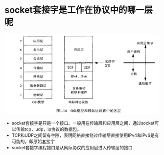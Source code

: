 # socket套接字是工作在协议中的哪一层呢
![](https://github.com/lyyh/FELearningNotes/blob/master/public/images/part%203/%E8%AE%A1%E7%AE%97%E6%9C%BA%E7%BD%91%E7%BB%9C/socket.png)  

-   socket套接字是只是一个接口。一般用在传输层和应用层之间，通过socket可以传输tcp，udp，ip协议的数据包。  
-   TCP和UDP之间留有空隙，表明网络直接绕过传输层直接使用IPv4和IPv6是有可能的，即原始套接字
-   socket套接字编程接口是从网际协议的应用层进入传输层的接口


